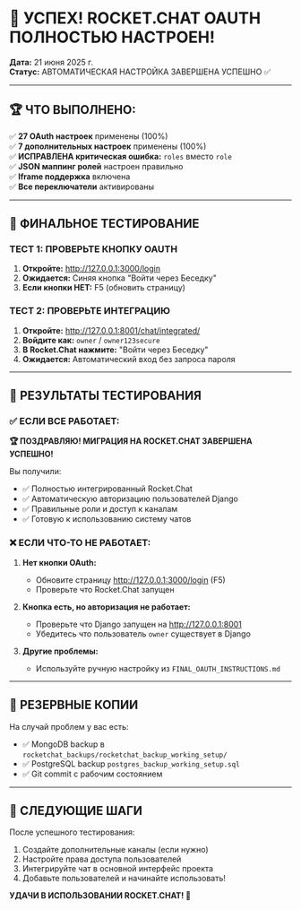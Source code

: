 # 🎉 УСПЕХ! ROCKET.CHAT OAUTH ПОЛНОСТЬЮ НАСТРОЕН!

**Дата:** 21 июня 2025 г.  
**Статус:** АВТОМАТИЧЕСКАЯ НАСТРОЙКА ЗАВЕРШЕНА УСПЕШНО ✅  

---

## 🏆 ЧТО ВЫПОЛНЕНО:

✅ **27 OAuth настроек** применены (100%)  
✅ **7 дополнительных настроек** применены (100%)  
✅ **ИСПРАВЛЕНА критическая ошибка:** `roles` вместо `role`  
✅ **JSON маппинг ролей** настроен правильно  
✅ **Iframe поддержка** включена  
✅ **Все переключатели** активированы  

---

## 🧪 ФИНАЛЬНОЕ ТЕСТИРОВАНИЕ

### ТЕСТ 1: ПРОВЕРЬТЕ КНОПКУ OAUTH

1. **Откройте:** http://127.0.0.1:3000/login
2. **Ожидается:** Синяя кнопка "Войти через Беседку"
3. **Если кнопки НЕТ:** F5 (обновить страницу)

### ТЕСТ 2: ПРОВЕРЬТЕ ИНТЕГРАЦИЮ

1. **Откройте:** http://127.0.0.1:8001/chat/integrated/
2. **Войдите как:** `owner` / `owner123secure`
3. **В Rocket.Chat нажмите:** "Войти через Беседку"
4. **Ожидается:** Автоматический вход без запроса пароля

---

## 🎯 РЕЗУЛЬТАТЫ ТЕСТИРОВАНИЯ

### ✅ ЕСЛИ ВСЕ РАБОТАЕТ:
**🏆 ПОЗДРАВЛЯЮ! МИГРАЦИЯ НА ROCKET.CHAT ЗАВЕРШЕНА УСПЕШНО!**

Вы получили:
- ✅ Полностью интегрированный Rocket.Chat
- ✅ Автоматическую авторизацию пользователей Django
- ✅ Правильные роли и доступ к каналам
- ✅ Готовую к использованию систему чатов

### ❌ ЕСЛИ ЧТО-ТО НЕ РАБОТАЕТ:

1. **Нет кнопки OAuth:**
   - Обновите страницу http://127.0.0.1:3000/login (F5)
   - Проверьте что Rocket.Chat запущен
   
2. **Кнопка есть, но авторизация не работает:**
   - Проверьте что Django запущен на http://127.0.0.1:8001
   - Убедитесь что пользователь `owner` существует в Django
   
3. **Другие проблемы:**
   - Используйте ручную настройку из `FINAL_OAUTH_INSTRUCTIONS.md`

---

## 💾 РЕЗЕРВНЫЕ КОПИИ

На случай проблем у вас есть:
- ✅ MongoDB backup в `rocketchat_backups/rocketchat_backup_working_setup/`
- ✅ PostgreSQL backup `postgres_backup_working_setup.sql`
- ✅ Git commit с рабочим состоянием

---

## 🚀 СЛЕДУЮЩИЕ ШАГИ

После успешного тестирования:
1. Создайте дополнительные каналы (если нужно)
2. Настройте права доступа пользователей
3. Интегрируйте чат в основной интерфейс проекта
4. Добавьте пользователей и начинайте использовать!

**УДАЧИ В ИСПОЛЬЗОВАНИИ ROCKET.CHAT! 🎉** 
